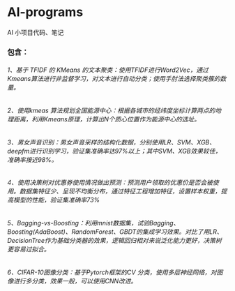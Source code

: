 # AI-programs
AI 小项目代码、笔记

### 包含：
###### 1、基于 TFIDF 的 KMeans 的文本聚类：使用TFIDF进行Word2Vec，通过Kmeans算法进行非监督学习，对文本进行自动分类；使用手肘法选择聚类簇的数量。
###### 2、使用kmeas 算法规划全国能源中心：根据各城市的经纬度坐标计算两点的地理距离，利用Kmeans原理，计算出N个质心位置作为能源中心的选址。
###### 3、男女声音识别：男女声音采样的结构化数据，分别使用LR、SVM、XGB、deepfm进行识别学习，验证集准确率达97%以上；其中SVM、XGB效果较佳，准确率接近98%。
###### 4、使用决策树对优惠券使用情况做出预测：预测用户领取的优惠价是否会被使用。数据集特征少、呈现不均衡分布，通过特征工程增加特征，设置样本权重，提高模型的性能，验证集准确率73%
###### 5、Bagging-vs-Boosting：利用mnist数据集，试验Bagging、Boosting(AdaBoost)、RandomForest、GBDT的集成学习效果。对比了用LR、DecisionTree作为基础分类器的效果，逻辑回归相对来说泛化能力更好，决策树更容易过拟合。
###### 6、CIFAR-10图像分类：基于Pytorch框架的CV 分类，使用多层神经网络，对图像进行多分类，效果一般，可以使用CNN改进。
